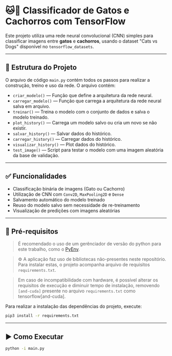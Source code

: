 # 🐱🐶 Classificador de Gatos e Cachorros com TensorFlow

Este projeto utiliza uma rede neural convolucional (CNN) simples para classificar imagens entre **gatos** e **cachorros**, usando o dataset "Cats vs Dogs" disponível no `tensorflow_datasets`.

---

## 📂 Estrutura do Projeto

O arquivo de código `main.py` contém todos os passos para realizar a construção, treino e uso da rede. O arquivo contém:

- `criar_modelo()` — Função que define a arquitetura da rede neural.
- `carregar_modelo()` — Função que carrega a arquitetura da rede neural salva em arquivo.
- `treinar()` — Treina o modelo com o conjunto de dados e salva o modelo treinado.
- `plot_history()` — Carrega um modelo salvo ou cria um novo se não existir.
- `salvar_history()` — Salvar dados do histórico.
- `carregar_history()` — Carregar dados do histórico.
- `visualizar_history()` — Plot dados do histórico.
- `test_image()` — Script para testar o modelo com uma imagem aleatória da base de validação.

---

## ✅ Funcionalidades

- Classificação binária de imagens (Gato ou Cachorro)
- Utilização de CNN com `Conv2D`, `MaxPooling2D` e `Dense`
- Salvamento automático do modelo treinado
- Reuso do modelo salvo sem necessidade de re-treinamento
- Visualização de predições com imagens aleatórias

---

## 🧠 Pré-requisitos

> É recomendado o uso de um gerênciador de versão do python para este trabalho, como o [PyEnv](https://github.com/pyenv/pyenv).


> ⚙️ A aplicação faz uso de bibliotecas não-presentes neste repositório.
Para instalar estas, o projeto acompanha arquivo de requisitos `requirements.txt`.

> Em caso de incompatibilidade com hardware, é possível alterar os requisitos de execução e diminuir tempo de instalação, removendo `[and-cuda]` presente no arquivo `requirements.txt` como tensorflow[and-cuda].

Para realizar a instalação das dependências do projeto, execute: 

```bash
pip3 install -r requirements.txt
```



---

## ▶️ Como Executar

```bash
python -i main.py

```